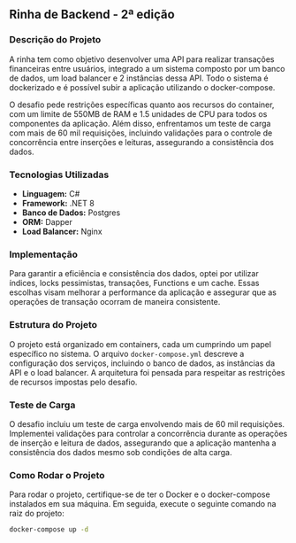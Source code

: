 ## Rinha de Backend - 2ª edição

### Descrição do Projeto

A rinha tem como objetivo desenvolver uma API para realizar transações financeiras entre usuários, integrado a um sistema composto por um banco de dados, um load balancer e 2 instâncias dessa API. Todo o sistema é dockerizado e é possível subir a aplicação utilizando o docker-compose. 

O desafio pede restrições específicas quanto aos recursos do container, com um limite de 550MB de RAM e 1.5 unidades de CPU para todos os componentes da aplicação. Além disso, enfrentamos um teste de carga com mais de 60 mil requisições, incluindo validações para o controle de concorrência entre inserções e leituras, assegurando a consistência dos dados.

### Tecnologias Utilizadas

- **Linguagem:** C#
- **Framework:** .NET 8
- **Banco de Dados:** Postgres
- **ORM:** Dapper
- **Load Balancer:** Nginx

### Implementação

Para garantir a eficiência e consistência dos dados, optei por utilizar índices, locks pessimistas, transações, Functions e um cache. Essas escolhas visam melhorar a performance da aplicação e assegurar que as operações de transação ocorram de maneira consistente.

### Estrutura do Projeto

O projeto está organizado em containers, cada um cumprindo um papel específico no sistema. O arquivo `docker-compose.yml` descreve a configuração dos serviços, incluindo o banco de dados, as instâncias da API e o load balancer. A arquitetura foi pensada para respeitar as restrições de recursos impostas pelo desafio.

### Teste de Carga

O desafio incluiu um teste de carga envolvendo mais de 60 mil requisições. Implementei validações para controlar a concorrência durante as operações de inserção e leitura de dados, assegurando que a aplicação mantenha a consistência dos dados mesmo sob condições de alta carga.

### Como Rodar o Projeto

Para rodar o projeto, certifique-se de ter o Docker e o docker-compose instalados em sua máquina. Em seguida, execute o seguinte comando na raiz do projeto:

```bash
docker-compose up -d
